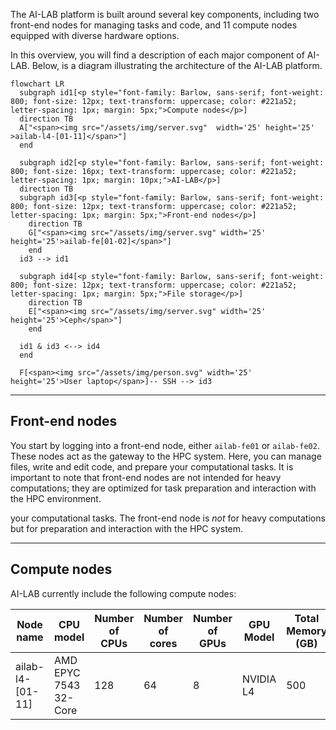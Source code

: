 The AI-LAB platform is built around several key components, including two front-end nodes for managing tasks and code, and 11 compute nodes equipped with diverse hardware options.

In this overview, you will find a description of each major component of AI-LAB. Below, is a diagram illustrating the architecture of the AI-LAB platform.

``` mermaid
flowchart LR
  subgraph id1[<p style="font-family: Barlow, sans-serif; font-weight: 800; font-size: 12px; text-transform: uppercase; color: #221a52; letter-spacing: 1px; margin: 5px;">Compute nodes</p>]
  direction TB
  A["<span><img src="/assets/img/server.svg"  width='25' height='25' >ailab-l4-[01-11]</span>"]
  end

  subgraph id2[<p style="font-family: Barlow, sans-serif; font-weight: 800; font-size: 16px; text-transform: uppercase; color: #221a52; letter-spacing: 1px; margin: 10px;">AI-LAB</p>]
  direction TB
  subgraph id3[<p style="font-family: Barlow, sans-serif; font-weight: 800; font-size: 12px; text-transform: uppercase; color: #221a52; letter-spacing: 1px; margin: 5px;">Front-end nodes</p>]
    direction TB
    G["<span><img src="/assets/img/server.svg" width='25' height='25'>ailab-fe[01-02]</span>"]
    end
  id3 --> id1 

  subgraph id4[<p style="font-family: Barlow, sans-serif; font-weight: 800; font-size: 12px; text-transform: uppercase; color: #221a52; letter-spacing: 1px; margin: 5px;">File storage</p>]
    direction TB
    E["<span><img src="/assets/img/server.svg" width='25' height='25'>Ceph</span>"]
    end

  id1 & id3 <--> id4
  end

  F[<span><img src="/assets/img/person.svg" width='25' height='25'>User laptop</span>]-- SSH --> id3

```




<hr>

## Front-end nodes
You start by logging into a front-end node, either `ailab-fe01` or `ailab-fe02`. These nodes act as the gateway to the HPC system. Here, you can manage files, write and edit code, and prepare your computational tasks. It is important to note that front-end nodes are not intended for heavy computations; they are optimized for task preparation and interaction with the HPC environment.

your computational tasks. The front-end node is *not* for heavy computations but for preparation and interaction with the HPC system.

<hr>

## Compute nodes
AI-LAB currently include the following compute nodes:

| Node name            | CPU model             | Number of CPUs | Number of cores | Number of GPUs | GPU Model | Total Memory (GB) |
| -------------------- | --------------------- | -------------- | --------------- | -------------- | --------- | ----------------- |
| ailab-l4-[01-11]     | AMD EPYC 7543 32-Core | 128            | 64              | 8              | NVIDIA L4 | 500               |

